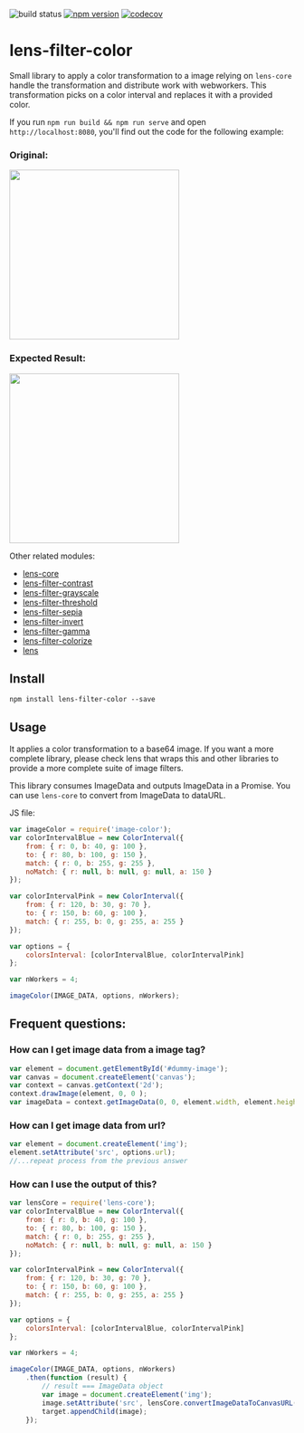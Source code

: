 ![build status](https://travis-ci.org/canastro/lens.svg?branch=master)
[![npm version](https://badge.fury.io/js/lens-filter-color.svg)](https://badge.fury.io/js/lens-filter-color)
[![codecov](https://codecov.io/gh/canastro/lens/branch/master/graph/badge.svg)](https://codecov.io/gh/canastro/lens)

# lens-filter-color

Small library to apply a color transformation to a image relying on `lens-core` handle the transformation and distribute work with webworkers.
This transformation picks on a color interval and replaces it with a provided color.

If you run `npm run build && npm run serve` and open `http://localhost:8080`, you'll find out the code for the following example:

### Original:
<img src="https://github.com/canastro/lens/blob/master/sandbox/dummy.jpg?raw=true" width="300">

### Expected Result:
<img src="https://github.com/canastro/lens/blob/master/sandbox/expected.png?raw=true" width="300">

Other related modules:
* [lens-core](https://www.npmjs.com/package/lens-core)
* [lens-filter-contrast](https://www.npmjs.com/package/lens-filter-contrast)
* [lens-filter-grayscale](https://www.npmjs.com/package/lens-filter-grayscale)
* [lens-filter-threshold](https://www.npmjs.com/package/lens-filter-threshold)
* [lens-filter-sepia](https://www.npmjs.com/package/lens-filter-sepia)
* [lens-filter-invert](https://www.npmjs.com/package/lens-filter-invert)
* [lens-filter-gamma](https://www.npmjs.com/package/lens-filter-gamma)
* [lens-filter-colorize](https://www.npmjs.com/package/lens-filter-colorize)
* [lens](https://www.npmjs.com/package/lens)

## Install

```
npm install lens-filter-color --save
```

## Usage
It applies a color transformation to a base64 image. If you want a more complete library, please check lens that wraps this and other libraries to provide a more complete suite of image filters.

This library consumes ImageData and outputs ImageData in a Promise. You can use `lens-core` to convert from ImageData to dataURL.

JS file:
```js
var imageColor = require('image-color');
var colorIntervalBlue = new ColorInterval({
    from: { r: 0, b: 40, g: 100 },
    to: { r: 80, b: 100, g: 150 },
    match: { r: 0, b: 255, g: 255 },
    noMatch: { r: null, b: null, g: null, a: 150 }
});

var colorIntervalPink = new ColorInterval({
    from: { r: 120, b: 30, g: 70 },
    to: { r: 150, b: 60, g: 100 },
    match: { r: 255, b: 0, g: 255, a: 255 }
});

var options = {
    colorsInterval: [colorIntervalBlue, colorIntervalPink]
};

var nWorkers = 4;

imageColor(IMAGE_DATA, options, nWorkers);
```

## Frequent questions:
### How can I get image data from a image tag?

```js
var element = document.getElementById('#dummy-image');
var canvas = document.createElement('canvas');
var context = canvas.getContext('2d');
context.drawImage(element, 0, 0 );
var imageData = context.getImageData(0, 0, element.width, element.height);
```

### How can I get image data from url?

```js
var element = document.createElement('img');
element.setAttribute('src', options.url);
//...repeat process from the previous answer
```

### How can I use the output of this?

```js
var lensCore = require('lens-core');
var colorIntervalBlue = new ColorInterval({
    from: { r: 0, b: 40, g: 100 },
    to: { r: 80, b: 100, g: 150 },
    match: { r: 0, b: 255, g: 255 },
    noMatch: { r: null, b: null, g: null, a: 150 }
});

var colorIntervalPink = new ColorInterval({
    from: { r: 120, b: 30, g: 70 },
    to: { r: 150, b: 60, g: 100 },
    match: { r: 255, b: 0, g: 255, a: 255 }
});

var options = {
    colorsInterval: [colorIntervalBlue, colorIntervalPink]
};

var nWorkers = 4;

imageColor(IMAGE_DATA, options, nWorkers)
    .then(function (result) {
        // result === ImageData object
        var image = document.createElement('img');
        image.setAttribute('src', lensCore.convertImageDataToCanvasURL(imageData));
        target.appendChild(image);
    });
```
